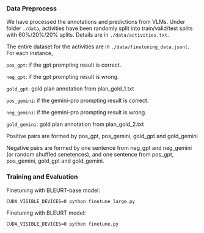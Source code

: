 ### Data Preprocess
   We have processed the annotations and predictions from VLMs. Under folder `./data`, activities have been randomly split into train/valid/test splits with 60%/20%/20% splits. Details are in `./data/activities.txt`.

   The entire dataset for the activities are in `./data/finetuning_data.jsonl`. For each instance, 

   `pos_gpt`: if the gpt prompting result is correct.

   `neg_gpt`: if the gpt prompting result is wrong.

   `gold_gpt`: gold plan annotation from plan_gold_1.txt

   `pos_gemini`: if the gemini-pro prompting result is correct.

   `neg_gemini`: if the gemini-pro prompting result is wrong.

   `gold_gemini`: gold plan annotation from plan_gold_2.txt

   Positive pairs are formed by pos_gpt, pos_gemini, gold_gpt and gold_gemini

   Negative pairs are formed by one sentence from neg_gpt and neg_gemini (or random shuffled senetences), and one sentence from pos_gpt, pos_gemini, gold_gpt and gold_gemini.


### Training and Evaluation

   Finetuning with BLEURT-base model:
   ```
   CUDA_VISIBLE_DEVICES=0 python finetune_large.py
   ```

   Finetuning with BLEURT model:
   ```
   CUDA_VISIBLE_DEVICES=0 python finetune.py
   ```
